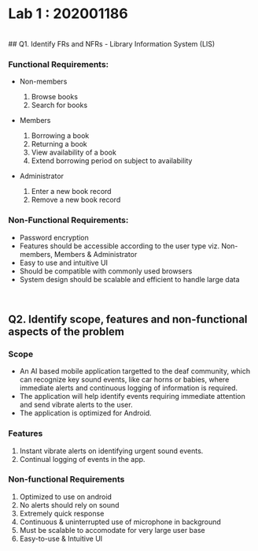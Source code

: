 # Lab 1 : 202001186
<br>
## Q1. Identify FRs and NFRs - Library Information System (LIS)

### Functional Requirements: 

- Non-members
  1. Browse books
  2. Search for books

- Members
  1. Borrowing a book
  2. Returning a book
  3. View availability of a book
  4. Extend borrowing period on subject to availability

- Administrator
  1. Enter a new book record
  2. Remove a new book record


### Non-Functional Requirements:

- Password encryption
- Features should be accessible according to the user type viz. Non-members, Members & Administrator 
- Easy to use and intuitive UI
- Should be compatible with commonly used browsers
- System design should be scalable and efficient to handle large data

<br>

## Q2. Identify scope, features and non-functional aspects of the problem

### Scope 

- An AI based mobile application targetted to the deaf community, which can recognize key sound events, like car horns or babies, where immediate alerts and continuous logging of information is required.
- The application will help identify events requiring immediate attention and send vibrate alerts to the user.
- The application is optimized for Android.


### Features

1. Instant vibrate alerts on identifying urgent sound events.
2. Continual logging of events in the app.


### Non-functional Requirements

1. Optimized to use on android
2. No alerts should rely on sound
3. Extremely quick response
4. Continuous & uninterrupted use of microphone in background
5. Must be scalable to accomodate for very large user base
6. Easy-to-use & Intuitive UI
